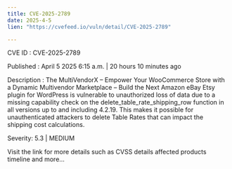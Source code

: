 ```yaml
---
title: CVE-2025-2789
date: 2025-4-5
lien: "https://cvefeed.io/vuln/detail/CVE-2025-2789"

---
```


CVE ID : CVE-2025-2789

Published :  April 5
2025
6:15 a.m. | 20 hours
10 minutes ago

Description : The MultiVendorX – Empower Your WooCommerce Store with a Dynamic Multivendor Marketplace – Build the Next Amazon
eBay
Etsy plugin for WordPress is vulnerable to unauthorized loss of data due to a missing capability check on the delete_table_rate_shipping_row function in all versions up to
and including
4.2.19. This makes it possible for unauthenticated attackers to delete Table Rates that can impact the shipping cost calculations.

Severity: 5.3 | MEDIUM

Visit the link for more details
such as CVSS details
affected products
timeline
and more...
